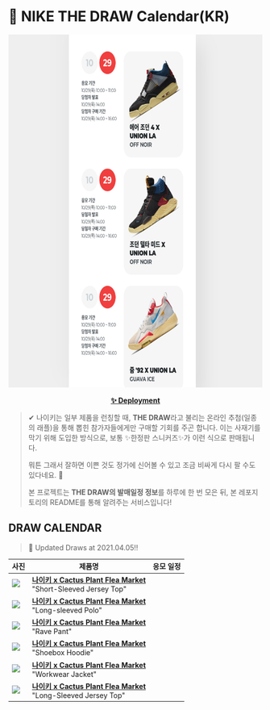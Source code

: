 # 👟 NIKE THE DRAW Calendar(KR)

<div align="center">
  <a href="https://junhoyeo.github.io/NIKE-THE-DRAW-Calendar/">
    <img src="./docs/images/preview.png" alt="Preview image of deployed application" height="700px" width="700px" />
  </a>
</div>

<p align="center">
  <a href="https://junhoyeo.github.io/NIKE-THE-DRAW-Calendar/">
    <strong>✨ Deployment</strong>
  </a>
</p>

> ✔ 나이키는 일부 제품을 런칭할 때, **THE DRAW**라고 불리는 온라인 추첨(일종의 래플)을 통해 뽑힌 참가자들에게만 구매할 기회를 주곤 합니다. 이는 사재기를 막기 위해 도입한 방식으로, 보통 ✨한정판 스니커즈✨가 이런 식으로 판매됩니다.
>
> 뭐튼 그래서 잘하면 이쁜 것도 정가에 신어볼 수 있고 조금 비싸게 다시 팔 수도 있다네요. 🤭
>
> 본 프로젝트는 **THE DRAW의 발매일정 정보**를 하루에 한 번 모은 뒤, 본 레포지토리의 README를 통해 알려주는 서비스입니다!

## DRAW CALENDAR

<!-- DRAW CALENDAR: START -->

> 👟 Updated Draws at 2021.04.05‼️

| 사진 | 제품명 | 응모 일정 |
| --- | ---- | ------- |
| <img src="https://static-breeze.nike.co.kr/kr/ko_kr/cmsstatic/product/DA2589-341/1a744658-eb60-4304-84de-537b7bef0c41_primary.jpg?snkrBrowse" width="256" /> | <a href="https://www.nike.com/kr/launch/t/men/ap/nike-sportswear/DA2589-341/otcl88/as-m-nrg-c-s-s-jersey-top"><strong>나이키 x Cactus Plant Flea Market</strong><br /></a> "Short-Sleeved Jersey Top" |  |
| <img src="https://static-breeze.nike.co.kr/kr/ko_kr/cmsstatic/product/DA2592-397/ac5fd54f-2061-4b84-9fb6-d8ee860376bc_primary.jpg?snkrBrowse" width="256" /> | <a href="https://www.nike.com/kr/launch/t/men/ap/nike-sportswear/DA2592-397/pzkd24/as-m-nrg-c-ls-polo"><strong>나이키 x Cactus Plant Flea Market</strong><br /></a> "Long-sleeved Polo" |  |
| <img src="https://static-breeze.nike.co.kr/kr/ko_kr/cmsstatic/product/DA2593-003/eabb2433-421b-4f95-b370-ca8b24bbff36_primary.jpg?snkrBrowse" width="256" /> | <a href="https://www.nike.com/kr/launch/t/men/ap/nike-sportswear/DA2593-003/pyqs18/as-m-nrg-c-rave-pant"><strong>나이키 x Cactus Plant Flea Market</strong><br /></a> "Rave Pant" |  |
| <img src="https://static-breeze.nike.co.kr/kr/ko_kr/cmsstatic/product/DA2598-891/3af08da8-aab1-4809-b4ba-7e818711538e_primary.jpg?snkrBrowse" width="256" /> | <a href="https://www.nike.com/kr/launch/t/men/ap/nike-sportswear/DA2598-891/mzgw13/as-m-nrg-c-shoebox-hoodie"><strong>나이키 x Cactus Plant Flea Market</strong><br /></a> "Shoebox Hoodie" |  |
| <img src="https://static-breeze.nike.co.kr/kr/ko_kr/cmsstatic/product/DC0543-010/a08e426f-f640-4cab-9d4b-6fab040f91c6_primary.jpg?snkrBrowse" width="256" /> | <a href="https://www.nike.com/kr/launch/t/men/ap/nike-sportswear/DC0543-010/ypgi30/as-m-nrg-c-work-wear-jkt"><strong>나이키 x Cactus Plant Flea Market</strong><br /></a> "Workwear Jacket" |  |
| <img src="https://static-breeze.nike.co.kr/kr/ko_kr/cmsstatic/product/DD4763-073/cef8634f-d289-4d48-8dba-b555e5e169e5_primary.jpg?snkrBrowse" width="256" /> | <a href="https://www.nike.com/kr/launch/t/men/ap/nike-sportswear/DD4763-073/xohf62/as-m-nrg-c-ls-jersey-top"><strong>나이키 x Cactus Plant Flea Market</strong><br /></a> "Long-Sleeved Jersey Top" |  |

<!-- DRAW CALENDAR: END -->
